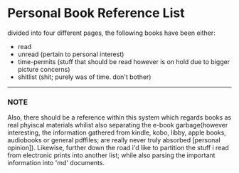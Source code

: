 # Personal Book Reference List

divided into four different pages, the following books have been either:
  - read
  - unread (pertain to personal interest)
  - time-permits (stuff that should be read however is on hold due to bigger picture concerns)
  - shitlist (shit; purely was of time. don't bother)


---

### NOTE

  Also, there should be a reference within this system which regards books as real phyiscal materials
whilist also separating the e-book garbage(however interesting, the information gathered from kindle, kobo, libby,
apple books, audiobooks or general pdffiles; are really never truly absorbed [personal opinion]).
  Likewise, further down the road i'd like to partition the stuff i read from electronic prints into another list;
while also parsing the important information into 'md' documents.

